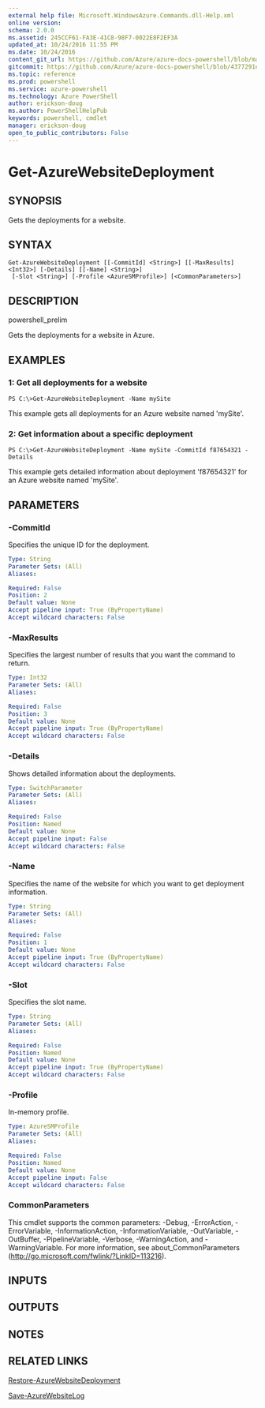 ```yaml
---
external help file: Microsoft.WindowsAzure.Commands.dll-Help.xml
online version: 
schema: 2.0.0
ms.assetid: 245CCF61-FA3E-41C8-98F7-0022E8F2EF3A
updated_at: 10/24/2016 11:55 PM
ms.date: 10/24/2016
content_git_url: https://github.com/Azure/azure-docs-powershell/blob/master/azureps-cmdlets-docs/ServiceManagement/Azure.Compute/v1.6.1/Get-AzureWebsiteDeployment.md
gitcommit: https://github.com/Azure/azure-docs-powershell/blob/4377291ee360e58e2c1c5d644155daf6a0279055/azureps-cmdlets-docs/ServiceManagement/Azure.Compute/v1.6.1/Get-AzureWebsiteDeployment.md
ms.topic: reference
ms.prod: powershell
ms.service: azure-powershell
ms.technology: Azure PowerShell
author: erickson-doug
ms.author: PowerShellHelpPub
keywords: powershell, cmdlet
manager: erickson-doug
open_to_public_contributors: False
---
```


# Get-AzureWebsiteDeployment

## SYNOPSIS
Gets the deployments for a website.

## SYNTAX

```
Get-AzureWebsiteDeployment [[-CommitId] <String>] [[-MaxResults] <Int32>] [-Details] [[-Name] <String>]
 [-Slot <String>] [-Profile <AzureSMProfile>] [<CommonParameters>]
```

## DESCRIPTION
powershell_prelim

Gets the deployments for a website in Azure.

## EXAMPLES

### 1: Get all deployments for a website
```
PS C:\>Get-AzureWebsiteDeployment -Name mySite
```

This example gets all deployments for an Azure website named 'mySite'.

### 2: Get information about a specific deployment
```
PS C:\>Get-AzureWebsiteDeployment -Name mySite -CommitId f87654321 -Details
```

This example gets detailed information about deployment 'f87654321' for an Azure website named 'mySite'.

## PARAMETERS

### -CommitId
Specifies the unique ID for the deployment.

```yaml
Type: String
Parameter Sets: (All)
Aliases: 

Required: False
Position: 2
Default value: None
Accept pipeline input: True (ByPropertyName)
Accept wildcard characters: False
```

### -MaxResults
Specifies the largest number of results that you want the command to return.

```yaml
Type: Int32
Parameter Sets: (All)
Aliases: 

Required: False
Position: 3
Default value: None
Accept pipeline input: True (ByPropertyName)
Accept wildcard characters: False
```

### -Details
Shows detailed information about the deployments.

```yaml
Type: SwitchParameter
Parameter Sets: (All)
Aliases: 

Required: False
Position: Named
Default value: None
Accept pipeline input: False
Accept wildcard characters: False
```

### -Name
Specifies the name of the website for which you want to get deployment information.

```yaml
Type: String
Parameter Sets: (All)
Aliases: 

Required: False
Position: 1
Default value: None
Accept pipeline input: True (ByPropertyName)
Accept wildcard characters: False
```

### -Slot
Specifies the slot name.

```yaml
Type: String
Parameter Sets: (All)
Aliases: 

Required: False
Position: Named
Default value: None
Accept pipeline input: True (ByPropertyName)
Accept wildcard characters: False
```

### -Profile
In-memory profile.

```yaml
Type: AzureSMProfile
Parameter Sets: (All)
Aliases: 

Required: False
Position: Named
Default value: None
Accept pipeline input: False
Accept wildcard characters: False
```

### CommonParameters
This cmdlet supports the common parameters: -Debug, -ErrorAction, -ErrorVariable, -InformationAction, -InformationVariable, -OutVariable, -OutBuffer, -PipelineVariable, -Verbose, -WarningAction, and -WarningVariable. For more information, see about_CommonParameters (http://go.microsoft.com/fwlink/?LinkID=113216).

## INPUTS

## OUTPUTS

## NOTES

## RELATED LINKS

[Restore-AzureWebsiteDeployment](xref:ServiceManagement/Azure.Compute/v1.6.1/Restore-AzureWebsiteDeployment.md)

[Save-AzureWebsiteLog](xref:ServiceManagement/Azure.Compute/v1.6.1/Save-AzureWebsiteLog.md)



